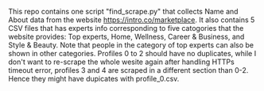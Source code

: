 This repo contains one script "find_scrape.py" that collects Name and About data from the website https://intro.co/marketplace. 
It also contains 5 CSV files that has experts info corresponding to five catogories that the website provides: Top experts, Home, Wellness, Career & Business, and Style & Beauty.
Note that people in the category of top experts can also be shown in other categories.
Profiles 0 to 2 should have no duplicates, while I don't want to re-scrape the whole wesite again after handling HTTPs timeout error, profiles 3 and 4 are scraped in a different section than 0-2. Hence they might have dupicates with profile_0.csv.
